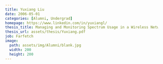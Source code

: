 ```yaml
---
title: Yuxiang Liu
date: 2006-05-01
categories: [Alumni, Undergrad]
homepage: https://www.linkedin.com/in/yuxiangl/
thesis_title: Managing and Monitoring Spectrum Usage in a Wireless Network
thesis_url: assets/thesis/Yuxiang.pdf
job: Farfetch
image:
  path: assets/img/Alumni/blank.jpg
  width: 200
  height: 200
---
```


